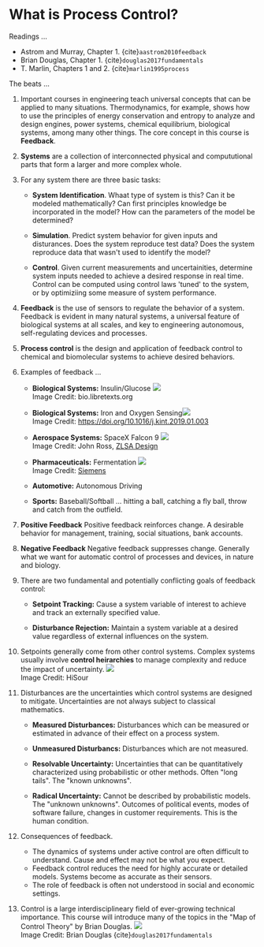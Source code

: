 # What is Process Control?

Readings ...

* Astrom and Murray, Chapter 1. {cite}`aastrom2010feedback`
* Brian Douglas, Chapter 1. {cite}`douglas2017fundamentals`
* T. Marlin, Chapters 1 and 2. {cite}`marlin1995process`

The beats ...

1. Important courses in engineering teach universal concepts that can be applied to many situations. Thermodynamics, for example, shows how to use the principles of energy conservation and entropy to analyze and design engines, power systems, chemical equilibrium, biological systems, among many other things. The core concept in this course is **Feedback**. 

1. **Systems** are a collection of interconnected physical and compututional  parts that form a larger and more complex whole. 

1. For any system there are three basic tasks:

    * **System Identification**.  Whaat type of system is this? Can it be modeled mathematically? Can first principles knowledge be incorporated in the model? How can the parameters of the model be determined?
    
    * **Simulation**. Predict system behavior for given inputs and disturances. Does the system reproduce test data? Does the system reproduce data that wasn't used to identify the model?
    
    * **Control**. Given current measurements and uncertainities, determine system inputs needed to achieve a desired response in real time. Control can be computed using control laws 'tuned' to the system, or by optimiziing some measure of system performance.

1. **Feedback** is the use of sensors to regulate the behavior of a system. Feedback is evident in many natural systems, a universal feature of biological systems at all scales, and key to engineering autonomous, self-regulating devices and processes. 

1. **Process control** is the design and application of feedback control to chemical and biomolecular systems to achieve desired behaviors.

1. Examples of feedback ...

    * **Biological Systems:** Insulin/Glucose ![](https://bio.libretexts.org/@api/deki/files/15807/glucose_feedback.png?revision=1) <br>Image Credit: bio.libretexts.org

    * **Biological Systems:** Iron and Oxygen Sensing![](https://els-jbs-prod-cdn.jbs.elsevierhealth.com/cms/attachment/0ea1b4a8-5f44-4b64-a40d-11c8ebd6cdee/gr1.jpg) <br> Image Credit: https://doi.org/10.1016/j.kint.2019.01.003
    
    * **Aerospace Systems:** SpaceX Falcon 9 ![](https://zlsadesign.com/infographic/vehicle/spacex-falcon9-control.png) <br> Image Credit: John Ross, [ZLSA Design](https://zlsadesign.com/)
    
    * **Pharmaceuticals:** Fermentation ![](https://support.industry.siemens.com/cs/images/109478439/fermentation_process.png) <br> Image Credit: [Siemens](https://support.industry.siemens.com/cs/document/109478439/simatic-pcs-7-in-the-pharmaceutical-industry-%E2%80%9Cfermentation%E2%80%9D-(demo-project)?dti=0&lc=en-WW)
    
    * **Automotive:** Autonomous Driving
    
    * **Sports:** Baseball/Softball ... hitting a ball, catching a fly ball, throw and catch from the outfield.
    
1. **Positive Feedback** Positive feedback reinforces change. A desirable behavior for management, training, social situations, bank accounts.

1. **Negative Feedback** Negative feedback suppresses change. Generally what we want for automatic control of processes and devices, in nature and biology.

1. There are two fundamental and potentially conflicting goals of feedback control:

    * **Setpoint Tracking:** Cause a system variable of interest to achieve and track an externally specified value.

    * **Disturbance Rejection:** Maintain a system variable at a desired value regardless of external influences on the system.

1. Setpoints generally come from other control systems. Complex systems usually involve **control heirarchies** to manage complexity and reduce the impact of uncertainty. ![](https://i1.wp.com/www.hisour.com/wp-content/uploads/2018/11/Hierarchical-control-system.jpg) <br> Image Credit: HiSour

1. Disturbances are the uncertainties which control systems are designed to mitigate. Uncertainties are not always subject to classical mathematics.
    * **Measured Disturbances:** Disturbances which can be measured or estimated in advance of their effect on a process system.
    * **Unmeasured Disturbancs:** Disturbances which are not measured.
    
    * **Resolvable Uncertainty:** Uncertainties that can be quantitatively characterized using probabilistic or other methods. Often "long tails". The "known unknowns".
    
    * **Radical Uncertainty:** Cannot be described by probabilistic models. The "unknown unknowns". Outcomes of political events, modes of software failure, changes in customer requirements. This is the human condition.

1. Consequences of feedback.

    * The dynamics of systems under active control are often difficult to understand. Cause and effect may not be what you expect.
    * Feedback control reduces the need for highly accurate or detailed models. Systems become as accurate as their sensors.  
    * The role of feedback is often not understood in social and economic settings.

1. Control is a large interdisciplineary field of ever-growing technical importance. This course will introduce many of the topics in the "Map of Control Theory" by Brian Douglas. ![](figures/Control_Map_ver5.png) <br> Image Credit: Brian Douglas {cite}`douglas2017fundamentals`
